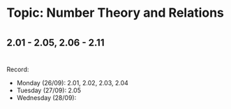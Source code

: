 # Topic:  Number Theory and Relations
#
## 2.01 - 2.05, 2.06 - 2.11
#
Record:
- Monday (26/09): 2.01, 2.02, 2.03, 2.04
- Tuesday (27/09): 2.05
- Wednesday (28/09): 
